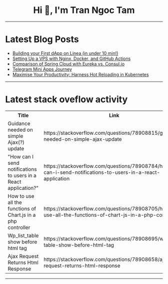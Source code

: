 <h1 align="center">Hi 👋, I'm Tran Ngoc Tam</h1>

---

# Latest Blog Posts 
<!-- BLOG-POST-LIST:START -->
- [Building your First dApp on Linea &lpar;in under 10 min!&rpar;](https://dev.to/fernandezbaptiste/building-your-first-dapp-on-linea-in-under-10-min-f13)
- [Setting Up a VPS with Nginx, Docker, and GitHub Actions](https://dev.to/iyadhgallah/setting-up-a-vps-with-nginx-docker-and-github-actions-1jb7)
- [Comparison of Spring Cloud with Eureka vs. Consul.io](https://dev.to/isaactony/comparison-of-spring-cloud-with-eureka-vs-consulio-3hgm)
- [Telegram Mini Apps Journey](https://dev.to/haowang604/telegram-mini-apps-journey-28gj)
- [Maximise Your Productivity: Harness Hot Reloading in Kubernetes](https://dev.to/cloudnative_eng/maximise-your-productivity-harness-hot-reloading-in-kubernetes-29nk)
<!-- BLOG-POST-LIST:END -->

---

# Latest stack oveflow activity
<table>
  <tr><th>Title</th><th>Link</th></tr>
  <!-- STACKOVERFLOW:START --><tr><td>Guidance needed on simple Ajax&lpar;?&rpar; update</td><td>https://stackoverflow.com/questions/78908815/guidance-needed-on-simple-ajax-update</td></tr><tr><td>&quot;How can I send notifications to users in a React application?&quot;</td><td>https://stackoverflow.com/questions/78908784/how-can-i-send-notifications-to-users-in-a-react-application</td></tr><tr><td>How to use all the functions of Chart.js in a php controller</td><td>https://stackoverflow.com/questions/78908705/how-to-use-all-the-functions-of-chart-js-in-a-php-controller</td></tr><tr><td>Wp_list_table show before html tag</td><td>https://stackoverflow.com/questions/78908695/wp-list-table-show-before-html-tag</td></tr><tr><td>Ajax Request Returns Html Response</td><td>https://stackoverflow.com/questions/78908658/ajax-request-returns-html-response</td></tr><!-- STACKOVERFLOW:END -->
</table>

---


